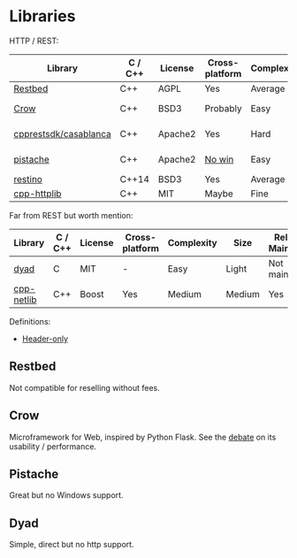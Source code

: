 # Libraries

HTTP / REST:

Library | C / C++ | License | Cross-platform | Complexity | Size | Releases / Maintenance | Boost | Content
---|---|---|---|---|---|---|---|---
[Restbed](https://github.com/Corvusoft/restbed) | C++ | AGPL | Yes | Average | Large | Yes | No | REST
[Crow](https://github.com/ipkn/crow) | C++ | BSD3 | Probably | Easy | Header | Not maintained | Yes | REST
[cpprestsdk/casablanca](https://github.com/Microsoft/cpprestsdk) | C++ | Apache2 | Yes | Hard | Huge (2M) | Yes | Yes | REST
[pistache](https://github.com/oktal/pistache) | C++ | Apache2 | [No win](https://github.com/oktal/pistache/issues/6) | Easy | Huge (1.6M) | Yes | No | REST
[restino](https://github.com/Stiffstream/restinio) | C++14 | BSD3 | Yes | Average | Huge | Yes | Optional | REST
[cpp-httplib](https://github.com/yhirose/cpp-httplib) | C++ | MIT | Maybe | Fine | Header | Yes | No | HTTP

Far from REST but worth mention:

Library | C / C++ | License | Cross-platform | Complexity | Size | Releases / Maintenance | Boost | Content
---|---|---|---|---|---|---|---|---
[dyad](https://github.com/rxi/dyad) | C | MIT | - | Easy | Light | Not maintained | No | Async TCP
[cpp-netlib](https://github.com/cpp-netlib/cpp-netlib) | C++ | Boost | Yes | Medium | Medium | Yes | Yes | HTTP


Definitions:

- [Header-only](https://en.wikipedia.org/wiki/Header-only)

## Restbed

Not compatible for reselling without fees.

## Crow

Microframework for Web, inspired by Python Flask. See the [debate](https://news.ycombinator.com/item?id=8002604) on its usability / performance.

## Pistache

Great but no Windows support.

## Dyad

Simple, direct but no http support.

